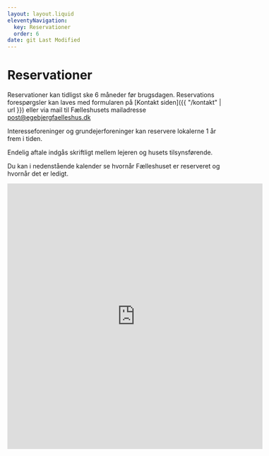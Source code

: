 ```yaml
---
layout: layout.liquid
eleventyNavigation:
  key: Reservationer
  order: 6
date: git Last Modified
---
```

# Reservationer #

Reservationer kan tidligst ske 6 måneder før brugsdagen.
Reservations forespørgsler kan laves med formularen på [Kontakt siden]({{ "/kontakt" | url }}) eller via mail til Fælleshusets mailadresse [post@egebjergfaelleshus.dk](mailto:post@egebjergfaelleshus.dk)

Interesseforeninger og grundejerforeninger kan reservere lokalerne 1 år frem i tiden.

Endelig aftale indgås skriftligt mellem lejeren og husets tilsynsførende.

Du kan i nedenstående kalender se hvornår Fælleshuset er reserveret og hvornår det er ledigt.

<iframe src="https://calendar.google.com/calendar/embed?height=600&wkst=2&ctz=Europe%2FCopenhagen&showTz=0&title=Egebjerg%20F%C3%A6lleshus&src=ZWdlYmplcmdmYWVsbGVzaHVzQGdtYWlsLmNvbQ&src=ZDU0N2I0NzU1ZjQ1Y2IzYjlhNGIxZGQ1NDkxZGRjODM3MWExODk4YTMzMWY0MmM0NzY0MGVjNWFhODBhOTVhMEBncm91cC5jYWxlbmRhci5nb29nbGUuY29t&src=MmU0ZmU2NzMyZWRiYmNkMTA4YWRhNDY5YWFkMGFkYWE1OTAzMTJiMzI3MGMyM2IyZmJjYmVjOTA4ZmQxN2I2NUBncm91cC5jYWxlbmRhci5nb29nbGUuY29t&src=ZGEuZGFuaXNoI2hvbGlkYXlAZ3JvdXAudi5jYWxlbmRhci5nb29nbGUuY29t&color=%23039BE5&color=%239E69AF&color=%23F09300&color=%230B8043" style="border-width:0" width="578" height="600" frameborder="0" scrolling="no"></iframe>
